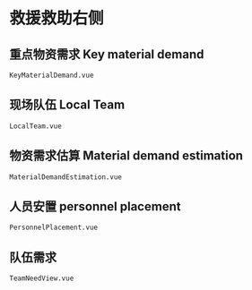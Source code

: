 # 救援救助右侧

## 重点物资需求 Key material demand
    KeyMaterialDemand.vue
## 现场队伍 Local Team
    LocalTeam.vue
## 物资需求估算 Material demand estimation
    MaterialDemandEstimation.vue
## 人员安置 personnel placement
    PersonnelPlacement.vue
## 队伍需求
    TeamNeedView.vue
